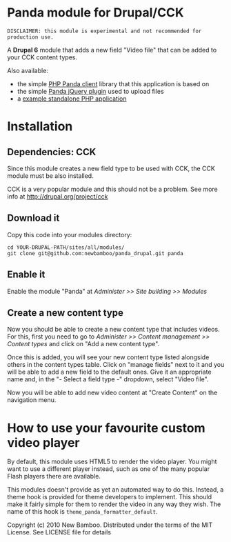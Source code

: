 Panda module for Drupal/CCK
===========================

    DISCLAIMER: this module is experimental and not recommended for production use.

A **Drupal 6** module that adds a new field "Video file" that can be added to your CCK content types.

Also available:

* the simple [PHP Panda client](http://github.com/newbamboo/panda_client_php) library that this application is based on
* the simple [Panda jQuery plugin](http://github.com/newbamboo/panda_uploader) used to upload files
* a [example standalone PHP application](http://github.com/newbamboo/panda_example_php)

Installation
============

Dependencies: CCK
-----------------

Since this module creates a new field type to be used with CCK, the CCK module must be also installed.

CCK is a very popular module and this should not be a problem. See more info at http://drupal.org/project/cck

Download it
-----------

Copy this code into your modules directory:

    cd YOUR-DRUPAL-PATH/sites/all/modules/
    git clone git@github.com:newbamboo/panda_drupal.git panda

Enable it
---------

Enable the module "Panda" at *Administer >> Site building >> Modules*

Create a new content type
-------------------------

Now you should be able to create a new content type that includes videos. For this, first you need to go to *Administer >> Content management >> Content types* and click on "Add a new content type".

Once this is added, you will see your new content type listed alongside others in the content types table. Click on "manage fields" next to it and you will be able to add a new field to the default ones. Give it an appropriate name and, in the "- Select a field type -" dropdown, select "Video file".

Now you will be able to add new video content at "Create Content" on the navigation menu.

How to use your favourite custom video player
=============================================

By default, this module uses HTML5 to render the video player. You might want to use a different player instead, such as one of the many popular Flash players there are available.

This modules doesn't provide as yet an automated way to do this. Instead, a theme hook is provided for theme developers to implement. This should make it fairly simple for them to render the video in any way they wish. The name of this hook is `theme_panda_formatter_default`.


Copyright (c) 2010 New Bamboo. Distributed under the terms of the MIT License. See LICENSE file for details